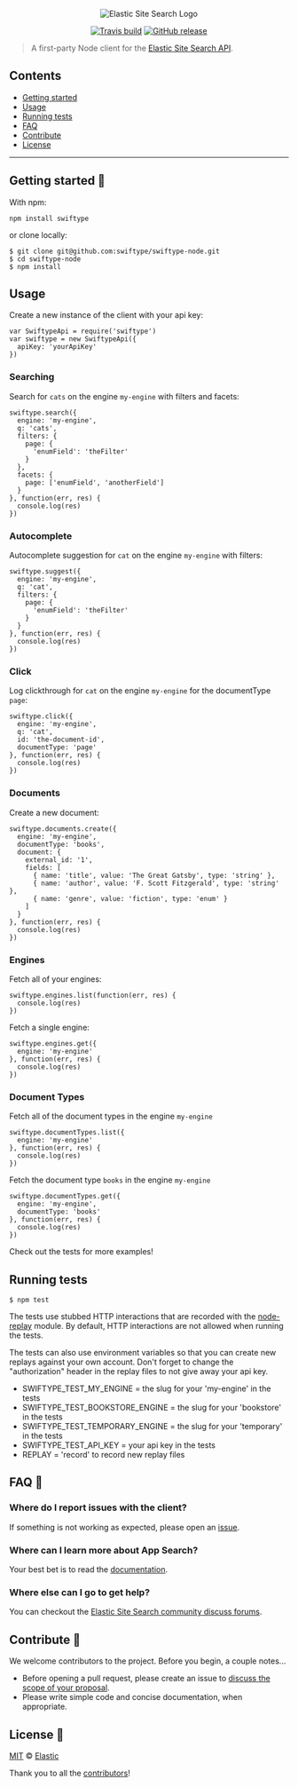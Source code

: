 <p align="center"><img src="https://github.com/swiftype/swiftype-node/blob/master/logo-app-search.png?raw=true" alt="Elastic Site Search Logo"></p>

<p align="center"><a href="https://travis-ci.org/swiftype/swiftype-node"><img src="https://travis-ci.org/swiftype/swiftype-node.svg?branch=master" alt="Travis build"></a>
<a href="https://github.com/swiftype/swiftype-node/releases"><img src="https://img.shields.io/github/release/swiftype/swiftype-node/all.svg?style=flat-square" alt="GitHub release" /></a></p>

> A first-party Node client for the [Elastic Site Search API](https://swiftype.com/documentation/site-search/overview).

## Contents

+ [Getting started](#getting-started-)
+ [Usage](#usage)
+ [Running tests](#running-tests)
+ [FAQ](#faq-)
+ [Contribute](#contribute-)
+ [License](#license-)

***

## Getting started 🐣


With npm:

    npm install swiftype

or clone locally:

    $ git clone git@github.com:swiftype/swiftype-node.git
    $ cd swiftype-node
    $ npm install

## Usage

Create a new instance of the client with your api key:

    var SwiftypeApi = require('swiftype')
    var swiftype = new SwiftypeApi({
      apiKey: 'yourApiKey'
    })

### Searching

Search for `cats` on the engine `my-engine` with filters and facets:

    swiftype.search({
      engine: 'my-engine',
      q: 'cats',
      filters: {
        page: {
          'enumField': 'theFilter'
        }
      },
      facets: {
        page: ['enumField', 'anotherField']
      }
    }, function(err, res) {
      console.log(res)
    })

### Autocomplete

Autocomplete suggestion for `cat` on the engine `my-engine` with filters:

    swiftype.suggest({
      engine: 'my-engine',
      q: 'cat',
      filters: {
        page: {
          'enumField': 'theFilter'
        }
      }
    }, function(err, res) {
      console.log(res)
    })

### Click

Log clickthrough for `cat` on the engine `my-engine` for the documentType `page`:

    swiftype.click({
      engine: 'my-engine',
      q: 'cat',
      id: 'the-document-id',
      documentType: 'page'
    }, function(err, res) {
      console.log(res)
    })

### Documents

Create a new document:

    swiftype.documents.create({
      engine: 'my-engine',
      documentType: 'books',
      document: {
        external_id: '1',
        fields: [
          { name: 'title', value: 'The Great Gatsby', type: 'string' },
          { name: 'author', value: 'F. Scott Fitzgerald', type: 'string' },
          { name: 'genre', value: 'fiction', type: 'enum' }
        ]
      }
    }, function(err, res) {
      console.log(res)
    })


### Engines

Fetch all of your engines:

    swiftype.engines.list(function(err, res) {
      console.log(res)
    })

Fetch a single engine:

    swiftype.engines.get({
      engine: 'my-engine'
    }, function(err, res) {
      console.log(res)
    })

### Document Types

Fetch all of the document types in the engine `my-engine`

    swiftype.documentTypes.list({
      engine: 'my-engine'
    }, function(err, res) {
      console.log(res)
    })

Fetch the document type `books` in the engine `my-engine`

    swiftype.documentTypes.get({
      engine: 'my-engine',
      documentType: 'books'
    }, function(err, res) {
      console.log(res)
    })

Check out the tests for more examples!

## Running tests

    $ npm test

The tests use stubbed HTTP interactions that are recorded with the [node-replay](https://github.com/assaf/node-replay) module. By default, HTTP interactions are not allowed when running the tests.

The tests can also use environment variables so that you can create new replays against your own account. Don't forget to change the "authorization" header in the replay files to not give away your api key.

* SWIFTYPE_TEST_MY_ENGINE = the slug for your 'my-engine' in the tests
* SWIFTYPE_TEST_BOOKSTORE_ENGINE = the slug for your 'bookstore' in the tests
* SWIFTYPE_TEST_TEMPORARY_ENGINE = the slug for your 'temporary' in the tests
* SWIFTYPE_TEST_API_KEY = your api key in the tests
* REPLAY = 'record' to record new replay files

## FAQ 🔮

### Where do I report issues with the client?

If something is not working as expected, please open an [issue](https://github.com/swiftype/swiftype-node/issues/new).

### Where can I learn more about App Search?

Your best bet is to read the [documentation](https://swiftype.com/documentation/app-search).

### Where else can I go to get help?

You can checkout the [Elastic Site Search community discuss forums](https://discuss.elastic.co/c/site-search).

## Contribute 🚀

We welcome contributors to the project. Before you begin, a couple notes...

+ Before opening a pull request, please create an issue to [discuss the scope of your proposal](https://github.com/swiftype/swiftype-node/issues).
+ Please write simple code and concise documentation, when appropriate.

## License 📗

[MIT](https://github.com/swiftype/swiftype-node/blob/master/LICENSE) © [Elastic](https://github.com/elastic)

Thank you to all the [contributors](https://github.com/swiftype/swiftype-node/graphs/contributors)!
